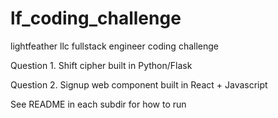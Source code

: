 # lf_coding_challenge
lightfeather llc fullstack engineer coding challenge

Question 1.  Shift cipher built in Python/Flask

Question 2. Signup web component built in React + Javascript

See README in each subdir for how to run
